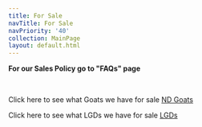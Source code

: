 ```yaml
---
title: For Sale
navTitle: For Sale
navPriority: '40'
collection: MainPage
layout: default.html
---
```

**For our Sales Policy go to  "FAQs" page**

<br />

Click here to see what Goats we have for sale [ND Goats](sub_pages/nd-goats-for-sale.html)

Click here to see what LGDs we have for sale [LGDs](sub_pages/lgds-for-sale.html)
